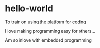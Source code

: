 # hello-world
To train on using the platform for coding

I love making programming easy for others...

Am so inlove with embedded programming
